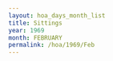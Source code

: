 ```yaml
---
layout: hoa_days_month_list
title: Sittings
year: 1969
month: FEBRUARY
permalink: /hoa/1969/Feb
---
```

